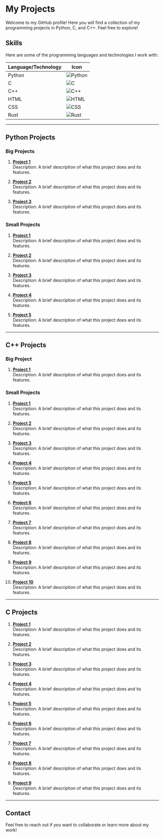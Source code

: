 # My Projects

Welcome to my GitHub profile! Here you will find a collection of my programming projects in Python, C, and C++. Feel free to explore!

## Skills

Here are some of the programming languages and technologies I work with:

| Language/Technology | Icon |
|---------------------|------|
| Python              | ![Python](https://img.shields.io/badge/Python-3776AB?style=flat&logo=python&logoColor=white) |
| C                   | ![C](https://img.shields.io/badge/C-00599C?style=flat&logo=c&logoColor=white) |
| C++                 | ![C++](https://img.shields.io/badge/C%2B%2B-00599C?style=flat&logo=c%2B%2B&logoColor=white) |
| HTML                | ![HTML](https://img.shields.io/badge/HTML5-E34F26?style=flat&logo=html5&logoColor=white) |
| CSS                 | ![CSS](https://img.shields.io/badge/CSS3-1572B6?style=flat&logo=css3&logoColor=white) |
| Rust                | ![Rust](https://img.shields.io/badge/Rust-000000?style=flat&logo=rust&logoColor=white) |

---

## Python Projects

### Big Projects
1. **[Project 1](https://github.com/yourusername/project1)**  
   Description: A brief description of what this project does and its features.

2. **[Project 2](https://github.com/yourusername/project2)**  
   Description: A brief description of what this project does and its features.

3. **[Project 3](https://github.com/yourusername/project3)**  
   Description: A brief description of what this project does and its features.

### Small Projects
1. **[Project 1](https://github.com/yourusername/project1)**  
   Description: A brief description of what this project does and its features.

2. **[Project 2](https://github.com/yourusername/project2)**  
   Description: A brief description of what this project does and its features.

3. **[Project 3](https://github.com/yourusername/project3)**  
   Description: A brief description of what this project does and its features.

4. **[Project 4](https://github.com/yourusername/project4)**  
   Description: A brief description of what this project does and its features.

5. **[Project 5](https://github.com/yourusername/project5)**  
   Description: A brief description of what this project does and its features.

---

## C++ Projects

### Big Project
1. **[Project 1](https://github.com/yourusername/project1)**  
   Description: A brief description of what this project does and its features.

### Small Projects
1. **[Project 1](https://github.com/yourusername/project1)**  
   Description: A brief description of what this project does and its features.

2. **[Project 2](https://github.com/yourusername/project2)**  
   Description: A brief description of what this project does and its features.

3. **[Project 3](https://github.com/yourusername/project3)**  
   Description: A brief description of what this project does and its features.

4. **[Project 4](https://github.com/yourusername/project4)**  
   Description: A brief description of what this project does and its features.

5. **[Project 5](https://github.com/yourusername/project5)**  
   Description: A brief description of what this project does and its features.

6. **[Project 6](https://github.com/yourusername/project6)**  
   Description: A brief description of what this project does and its features.

7. **[Project 7](https://github.com/yourusername/project7)**  
   Description: A brief description of what this project does and its features.

8. **[Project 8](https://github.com/yourusername/project8)**  
   Description: A brief description of what this project does and its features.

9. **[Project 9](https://github.com/yourusername/project9)**  
   Description: A brief description of what this project does and its features.

10. **[Project 10](https://github.com/yourusername/project10)**  
    Description: A brief description of what this project does and its features.

---

## C Projects

1. **[Project 1](https://github.com/yourusername/project1)**  
   Description: A brief description of what this project does and its features.

2. **[Project 2](https://github.com/yourusername/project2)**  
   Description: A brief description of what this project does and its features.

3. **[Project 3](https://github.com/yourusername/project3)**  
   Description: A brief description of what this project does and its features.

4. **[Project 4](https://github.com/yourusername/project4)**  
   Description: A brief description of what this project does and its features.

5. **[Project 5](https://github.com/yourusername/project5)**  
   Description: A brief description of what this project does and its features.

6. **[Project 6](https://github.com/yourusername/project6)**  
   Description: A brief description of what this project does and its features.

7. **[Project 7](https://github.com/yourusername/project7)**  
   Description: A brief description of what this project does and its features.

8. **[Project 8](https://github.com/yourusername/project8)**  
   Description: A brief description of what this project does and its features.

9. **[Project 9](https://github.com/yourusername/project9)**  
   Description: A brief description of what this project does and its features.

---

## Contact
Feel free to reach out if you want to collaborate or learn more about my work!
